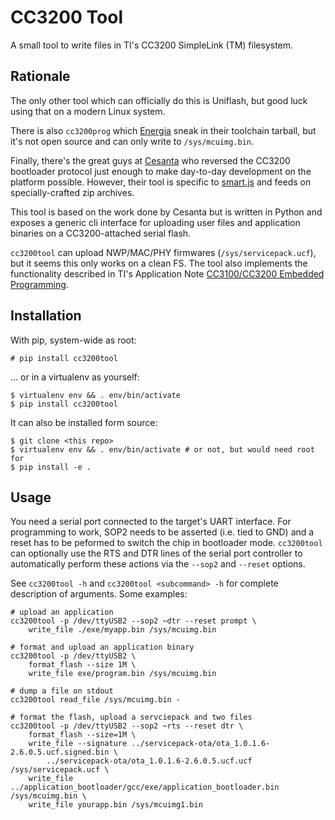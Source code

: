 # CC3200 Tool

A small tool to write files in TI's CC3200 SimpleLink (TM) filesystem.

## Rationale

The only other tool which can officially do this is Uniflash, but good luck
using that on a modern Linux system.

There is also `cc3200prog` which [Energia](http://energia.nu) sneak in their toolchain tarball,
but it's not open source and can only write to `/sys/mcuimg.bin`.

Finally, there's the great guys at [Cesanta](https://www.cesanta.com/)
who reversed the CC3200 bootloader
protocol just enough to make day-to-day development on the platform possible.
However, their tool is specific to [smart.js](https://www.cesanta.com/products/smart-js)
and feeds on specially-crafted zip archives.

This tool is based on the work done by Cesanta but is written in Python and
exposes a generic cli interface for uploading user files and application binaries
on a CC3200-attached serial flash.

`cc3200tool` can upload NWP/MAC/PHY firmwares (`/sys/servicepack.ucf`), but it seems
this only works on a clean FS. The tool  also implements the functionality
described in TI's Application Note [CC3100/CC3200 Embedded Programming](http://www.ti.com/tool/embedded-programming).

## Installation

With pip, system-wide as root:

    # pip install cc3200tool

 ... or in a virtualenv as yourself:

    $ virtualenv env && . env/bin/activate
    $ pip install cc3200tool

It can also be installed form source:

    $ git clone <this repo>
    $ virtualenv env && . env/bin/activate # or not, but would need root for
    $ pip install -e .

## Usage

You need a serial port connected to the target's UART interface. For
programming to work, SOP2 needs to be asserted (i.e. tied to GND) and a reset
has to be peformed to switch the chip in bootloader mode. `cc3200tool` can
optionally use the RTS and DTR lines of the serial port controller to
automatically perform these actions via the `--sop2` and `--reset` options.

See `cc3200tool -h` and `cc3200tool <subcommand> -h` for complete description
of arguments. Some examples:

    # upload an application
    cc3200tool -p /dev/ttyUSB2 --sop2 ~dtr --reset prompt \
        write_file ./exe/myapp.bin /sys/mcuimg.bin

    # format and upload an application binary
    cc3200tool -p /dev/ttyUSB2 \
        format_flash --size 1M \
        write_file exe/program.bin /sys/mcuimg.bin

    # dump a file on stdout
    cc3200tool read_file /sys/mcuimg.bin -

    # format the flash, upload a servciepack and two files
    cc3200tool -p /dev/ttyUSB2 --sop2 ~rts --reset dtr \
        format_flash --size=1M \
        write_file --signature ../servicepack-ota/ota_1.0.1.6-2.6.0.5.ucf.signed.bin \
            ../servicepack-ota/ota_1.0.1.6-2.6.0.5.ucf.ucf /sys/servicepack.ucf \
        write_file ../application_bootloader/gcc/exe/application_bootloader.bin /sys/mcuimg.bin \
        write_file yourapp.bin /sys/mcuimg1.bin
